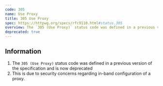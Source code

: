 ```yaml
---
code: 305
name: Use Proxy
title: 305 Use Proxy
spec: https://httpwg.org/specs/rfc9110.html#status.305
overview: The `305 (Use Proxy)` status code was defined in a previous version of this specification and is now deprecated.
deprecated: true
---
```


## Information

1. The `305 (Use Proxy)` status code was defined in a previous version of the specification and is now deprecated
1. This is due to security concerns regarding in-band configuration of a proxy.
